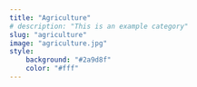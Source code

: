 ```yaml
---
title: "Agriculture"
# description: "This is an example category"
slug: "agriculture"
image: "agriculture.jpg"
style:
    background: "#2a9d8f"
    color: "#fff"
---
```

